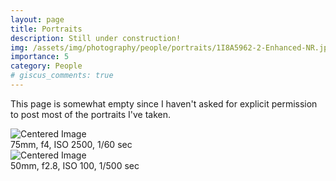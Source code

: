 ```yaml
---
layout: page
title: Portraits
description: Still under construction!
img: /assets/img/photography/people/portraits/1I8A5962-2-Enhanced-NR.jpg
importance: 5
category: People
# giscus_comments: true
---
```


This page is somewhat empty since I haven't asked for explicit permission to post most of the portraits I've taken.

<div class="text-center">
  <img src="/assets/img/photography/people/portraits/1I8A5962-2-Enhanced-NR.jpg" class="mx-auto d-block img-fluid rounded z-depth-1" alt="Centered Image">
</div>
<div class="caption">
    75mm, f4, ISO 2500, 1/60 sec
</div>

<div class="text-center">
  <img src="/assets/img/photography/people/portraits/1I8A1015.jpg" class="mx-auto d-block img-fluid rounded z-depth-1" alt="Centered Image">
</div>
<div class="caption">
    50mm, f2.8, ISO 100, 1/500 sec
</div>

